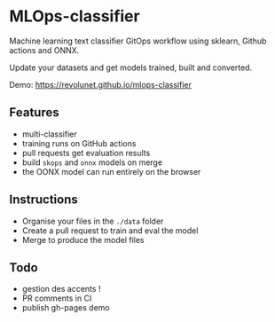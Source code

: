 # MLOps-classifier

Machine learning text classifier GitOps workflow using sklearn, Github actions and ONNX.

Update your datasets and get models trained, built and converted.

Demo: https://revolunet.github.io/mlops-classifier

## Features

- multi-classifier
- training runs on GitHub actions
- pull requests get evaluation results
- build `skops` and `onnx` models on merge
- the OONX model can run entirely on the browser

## Instructions

- Organise your files in the `./data` folder
- Create a pull request to train and eval the model
- Merge to produce the model files

## Todo

- gestion des accents !
- PR comments in CI
- publish gh-pages demo
